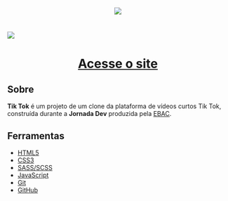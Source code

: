 <h1 align="center">
    <img src="https://ik.imagekit.io/geovani/1200px-TikTok_logo.svg.png?updatedAt=1687544231662">
</h1>

<h1>
    <img src="https://ik.imagekit.io/geovani/Captura_de_tela_de_2023-06-23_15-19-05.png?updatedAt=1687544370068">
</h1>

<h1 align="center"><a href="https://tiktok-4fbac.web.app/">Acesse o site</a></h1>

## Sobre

**Tik Tok** é um projeto de um clone da plataforma de vídeos curtos Tik Tok, construída durante a **Jornada Dev** produzida pela [EBAC](https://ebaconline.com.br/).

## Ferramentas

 - [HTML5](https://dev.w3.org/html5/spec-LC/)
 - [CSS3](https://www.w3.org/Style/CSS/specs.en.html)
 - [SASS/SCSS](https://sass-lang.com/documentation/)
 - [JavaScript](https://developer.mozilla.org/en-US/docs/Web/JavaScript)
 - [Git](https://git-scm.com/doc)
 - [GitHub](https://docs.github.com/)

